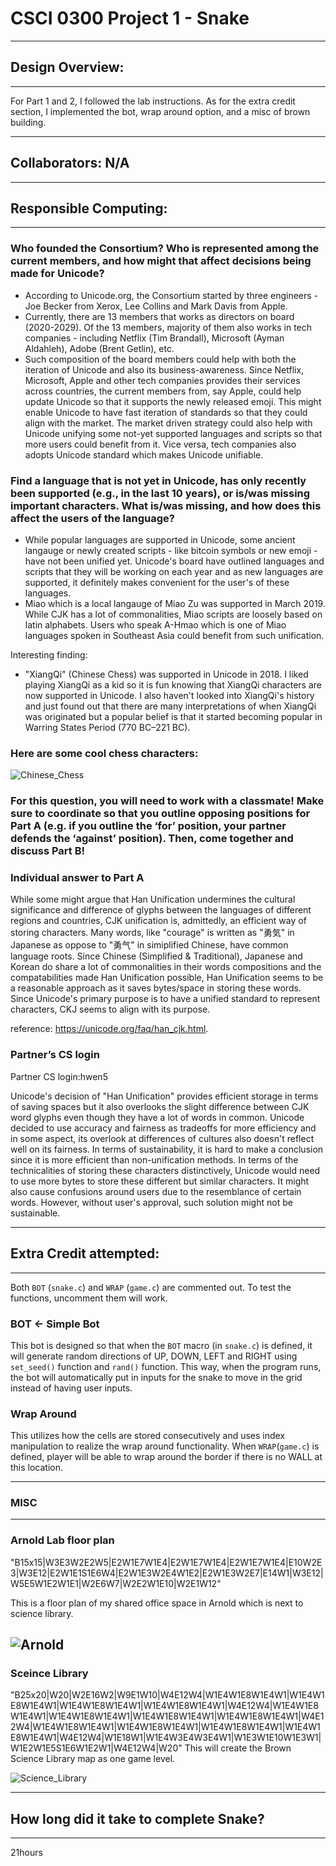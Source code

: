 CSCI 0300 Project 1 - Snake
===========================
---
## Design Overview:
---
For Part 1 and 2, I followed the lab instructions. As for the extra credit section, I implemented the bot, wrap around option, and a misc of brown building.

---
## Collaborators: N/A
---
## Responsible Computing:
---
### Who founded the Consortium? Who is represented among the current members, and how might that affect decisions being made for Unicode?

- According to Unicode.org, the Consortium started by three engineers - Joe Becker from Xerox, Lee Collins and Mark Davis from Apple. 
- Currently, there are 13 members that works as directors on board (2020-2029). Of the 13 members, majority of them also works in tech companies - including Netflix (Tim Brandall), Microsoft (Ayman Aldahleh), Adobe (Brent Getlin), etc. 
- Such composition of the board members could help with both the iteration of Unicode and also its business-awareness. Since Netflix, Microsoft, Apple and other tech companies provides their services across countries, the current members from, say Apple, could help update Unicode so that it supports the newly released emoji. This might enable Unicode to have fast iteration of standards so that they could align with the market. The market driven strategy could also help with Unicode unifying some not-yet supported languages and scripts so that more users could benefit from it. Vice versa, tech companies also adopts Unicode standard which makes Unicode unifiable.

### Find a language that is not yet in Unicode, has only recently been supported (e.g., in the last 10 years), or is/was missing important characters. What is/was missing, and how does this affect the users of the language?
- While popular languages are supported in Unicode, some ancient langauge or newly created scripts - like bitcoin symbols or new emoji - have not been unified yet. Unicode's board have outlined languages and scripts that they will be working on each year and as new languages are supported, it definitely makes convenient for the user's of these languages. 
- Miao which is a local langauge of Miao Zu was supported in March 2019. While CJK has a lot of commonalities, Miao scripts are loosely based on latin alphabets. Users who speak A-Hmao which is one of Miao languages spoken in Southeast Asia could benefit from such unification.

Interesting finding:
- "XiangQi" (Chinese Chess) was supported in Unicode in 2018. I liked playing XiangQi as a kid so it is fun knowing that XiangQi characters are now supported in Unicode. I also haven't looked into XiangQi's history and just found out that there are many interpretations of when XiangQi was originated but a popular belief is that it started becoming popular in Warring States Period (770 BC–221 BC).   

### Here are some cool chess characters:
![Chinese_Chess](./asset/chess.jpg)

### For this question, you will need to work with a classmate! Make sure to coordinate so that you outline opposing positions for Part A (e.g. if you outline the ‘for’ position, your partner defends the ‘against’ position). Then, come together and discuss Part B!

### Individual answer to Part A
While some might argue that Han Unification undermines the cultural significance and difference of glyphs between the languages of different regions and countries, CJK unification is, admittedly, an efficient way of storing characters. Many words, like "courage" is written as "勇気" in Japanese as oppose to "勇气" in simiplified Chinese, have common language roots. Since Chinese (Simplified & Traditional), Japanese and Korean do share a lot of commonalities in their words compositions and the compatabilities made Han Unification possible, Han Unification seems to be a reasonable approach as it saves bytes/space in storing these words. Since Unicode's primary purpose is to have a unified standard to represent characters, CKJ seems to align with its purpose.

reference: https://unicode.org/faq/han_cjk.html.

### Partner’s CS login
Partner CS login:hwen5

Unicode's decision of "Han Unification" provides efficient storage in terms of saving spaces but it also overlooks the slight difference between CJK word glyphs even though they have a lot of words in common. Unicode decided to use accuracy and fairness as tradeoffs for more efficiency and in some aspect, its overlook at differences of cultures also doesn't reflect well on its fairness.
In terms of sustainability, it is hard to make a conclusion since it is more efficient than non-unification methods. In terms of the technicalities of storing these characters distinctively, Unicode would need to use more bytes to store these different but similar characters. It might also cause confusions around users due to the resemblance of certain words. However, without user's approval, such solution might not be sustainable. 

---
## Extra Credit attempted:
---

Both `BOT` (`snake.c`) and `WRAP` (`game.c`) are commented out. To test the functions, uncomment them will work.

### BOT <- Simple Bot
This bot is designed so that when the `BOT` macro (in `snake.c`) is defined, it will generate random directions of UP, DOWN, LEFT and RIGHT using `set_seed()` function and `rand()` function. This way, when the program runs, the bot will automatically put in inputs for the snake to move in the grid instead of having user inputs.

### Wrap Around
This utilizes how the cells are stored consecutively and uses index manipulation to realize the wrap around functionality. When `WRAP`(`game.c`) is defined, player will be able to wrap around the border if there is no WALL at this location. 

---
### MISC
--- 
### Arnold Lab floor plan
"B15x15|W3E3W2E2W5|E2W1E7W1E4|E2W1E7W1E4|E2W1E7W1E4|E10W2E3|W3E12|E2W1E1S1E6W4|E2W1E3W2E4W1E2|E2W1E3W2E7|E14W1|W3E12|W5E5W1E2W1E1|W2E6W7|W2E2W1E10|W2E1W12"					

This is a floor plan of my shared office space in Arnold which is next to science library. 

![Arnold](./asset/office.jpg)
--- 
### Sceince Library
"B25x20|W20|W2E16W2|W9E1W10|W4E12W4|W1E4W1E8W1E4W1|W1E4W1E8W1E4W1|W1E4W1E8W1E4W1|W1E4W1E8W1E4W1|W4E12W4|W1E4W1E8W1E4W1|W1E4W1E8W1E4W1|W1E4W1E8W1E4W1|W1E4W1E8W1E4W1|W4E12W4|W1E4W1E8W1E4W1|W1E4W1E8W1E4W1|W1E4W1E8W1E4W1|W1E4W1E8W1E4W1|W4E12W4|W1E18W1|W1E4W3E4W3E4W1|W1E3W1E10W1E3W1|W1E2W1E5S1E6W1E2W1|W4E12W4|W20"
This will create the Brown Science Library map as one game level.

![Science_Library](./asset/sci_lib.jpg)

---
## How long did it take to complete Snake?
---
21hours

<!-- Enter an approximate number of hours that you spent actively working on the project. -->
